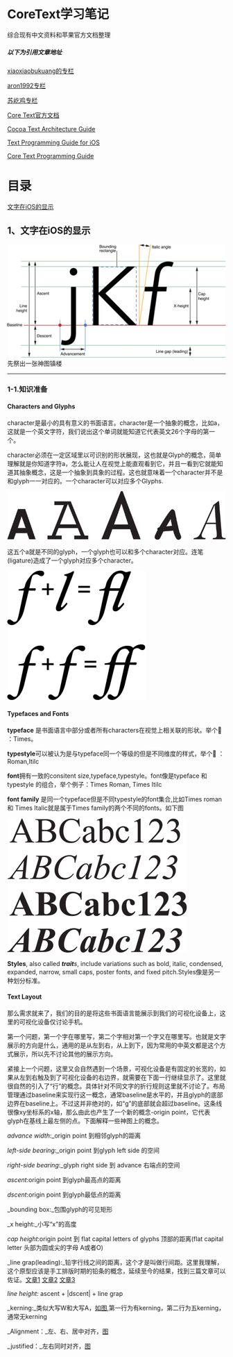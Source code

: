 # **CoreText学习笔记**

综合现有中文资料和苹果官方文档整理

##### 以下为引用文章地址

[xiaoxiaobukuang的专栏](https://blog.csdn.net/xiaoxiaobukuang)

[aron1992专栏](https://my.oschina.net/FEEDFACF)

[苏屹鸡专栏](https://blog.csdn.net/mangosnow/article/list/3?)

[Core Text官方文档](https://developer.apple.com/documentation/coretext?language=objc)

[Cocoa Text Architecture Guide](https://developer.apple.com/library/archive/documentation/TextFonts/Conceptual/CocoaTextArchitecture/Introduction/Introduction.html#//apple_ref/doc/uid/TP40009459-CH1-SW1)

[Text Programming Guide for iOS](https://developer.apple.com/library/archive/documentation/StringsTextFonts/Conceptual/TextAndWebiPhoneOS/Introduction/Introduction.html#//apple_ref/doc/uid/TP40009542-CH1-SW1)

[Core Text Programming Guide](https://developer.apple.com/library/archive/documentation/StringsTextFonts/Conceptual/CoreText_Programming/Introduction/Introduction.html)

# 目录

[文字在iOS的显示](#1)

## 1、文字在iOS的显示

![](/assets/textpg_intro_2x.png)先祭出一张神图镇楼

---

### 1-1.知识准备

#### Characters and Glyphs

character是最小的具有意义的书面语言。character是一个抽象的概念，比如a，这就是一个英文字符，我们说出这个单词就能知道它代表英文26个字母的第一个。

character必须在一定区域里以可识别的形状展现，这也就是Glyph的概念，简单理解就是你知道字符a，怎么能让人在视觉上能直观看到它，并且一看到它就能知道其抽象概念，这是一个抽象到具象的过程。这也就意味着一个character并不是和glyph一一对应的。一个character可以对应多个Glyphs.

![](/assets/glyph_a_2x.png)

这五个a就是不同的glyph，一个glyph也可以和多个character对应。连笔\(ligature\)造成了一个glyph对应多个character。

![](/assets/romanligatures_2x.png)

#### Typefaces and Fonts

**typeface** 是书面语言中部分或者所有characters在视觉上相关联的形状。举个🌰 ：Times。

**typestyle**可以被认为是与typeface同一个等级的但是不同维度的样式，举个🌰 ：Roman,Itilc

**font**拥有一致的consitent size,typeface,typestyle。font像是typeface 和 typestyle 的组合，举个例子：Times Roman, Times Itilc

**font family** 是同一个typeface但是不同typestyle的font集合,比如Times roman 和 Times Italic就是属于Times family的两个不同的fonts。如下图

![](/assets/times_font_family_2x.png)

**Styles**, also called _**trait**s_, include variations such as bold, italic, condensed, expanded, narrow, small caps, poster fonts, and fixed pitch.Styles像是另一种划分标准。

#### Text Layout

那么需求就来了，我们的目的是将这些书面语言能展示到我们的可视化设备上，这里的可视化设备仅讨论手机。

第一个问题，第一个字在哪里写，第二个字相对第一个字又在哪里写。也就是文字展示的方向是什么，通用的是从左到右，从上到下，因为常用的中英文都是这个方式展示，所以先不讨论其他的展示方向。

紧接上一个问题，这里又会自然遇到一个场景，可视化设备是有固定的长宽的，如果从左到右触及到了可视化设备的右边界，就需要在下面一行继续显示了。这里就很自然的引入了“行”的概念。具体针对不同文字的折行规则这里就不讨论了。布局管理通过baseline来实现行这一概念，通常baseline是水平的，并且glyph的底部边界在baseline上。不过这并非绝对的，如“g”的底部就会超过baseline。这条线很像xy坐标系的x轴，那么由此也产生了一个新的概念-origin point，它代表glyph在基线上最左侧的点。下面解释一些神图上的概念。

_advance width_:\_origin point 到相邻glyph的距离

_left-side bearing_:\_origin point 到glyph left side 的空间

_right-side bearing_:\_glyph right side 到 advance 右端点的空间

_ascent_:origin point 到glyph最高点的距离

_dscent_:origin point 到glyph最低点的距离

_bounding box:_包围glyph的可见矩形

_x height:_小写“x”的高度

_cap height_:origin point 到 flat capital letters of glyphs 顶部的距离\(flat capital letter 头部为圆或尖的字母 A或者O\)

_line grap\(leading\):_铅字行线之间的距离，这个才是叫做行间距。这里我理解，这个原型应该是手工排版时期的铅条的概念，延续至今的结果，找到三篇文章可以佐证。[文章1](https://www.csdn.net/article/2012-12-04/2812467-CSS-Leading) [文章2](http://www.360doc.com/content/10/0404/20/482504_21598271.shtml) [文章3](https://en.wikipedia.org/wiki/Leading)

_line height:_ ascent + \|dscent\| + line grap

_kerning:_类似大写W和大写A，[如图](https://developer.apple.com/library/archive/documentation/StringsTextFonts/Conceptual/TextAndWebiPhoneOS/Art/kerning_2x.png),第一行为有kerning，第二行为五kerning，通常无kerning

_Alignment：_左、右、居中对齐，[图](https://developer.apple.com/library/archive/documentation/StringsTextFonts/Conceptual/TextAndWebiPhoneOS/Art/alignmentkinds_2x.png)

_justified：_左右同时对齐，[图](https://developer.apple.com/library/archive/documentation/StringsTextFonts/Conceptual/TextAndWebiPhoneOS/Art/justified_2x.png)

